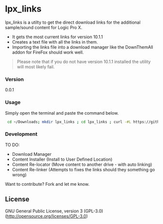 # lpx_links

lpx_links is a utilty to get the direct download links for the additional sample/sound content for Logic Pro X.


  - It gets the most current links for version 10.1.1
  - Creates a text file with all the links in them.
  - Importing the links file into a download manager like the DownThemAll addon for FireFox should work well.
  
> Please note that if you do not have version 10.1.1 
> installed the utility will most likely fail.


### Version
0.0.1


### Usage

Simply open the terminal and paste the command below. 

```sh
 cd ~/Downloads; mkdir lpx_links ; cd lpx_links ; curl -#L https://github.com/DavidTeren/lpx_links/tarball/master | tar -xzv --strip-components 1 ; ./lpx_links.rb

```

### Development

TO DO:

* Download Manager 
* Content Installer (Install to User Defined Location)
* Content Re-locator (Move content to another drive - with auto linking)
* Content Re-linker (Attempts to fixes the links should they something go wrong)
 

Want to contribute? Fork and let me know.

License
----

GNU General Public License, version 3 (GPL-3.0)
(http://opensource.org/licenses/GPL-3.0)

